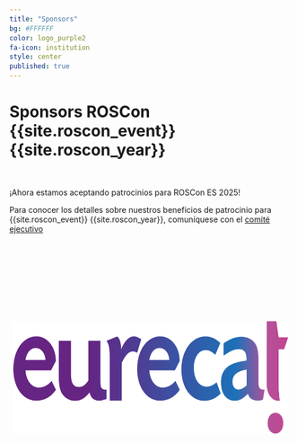 ```yaml
---
title: "Sponsors"
bg: #FFFFFF
color: logo_purple2
fa-icon: institution
style: center 
published: true
---
```



# Sponsors ROSCon {{site.roscon_event}} {{site.roscon_year}}

<br>

¡Ahora estamos aceptando patrocinios para ROSCon ES 2025!

Para conocer los detalles  sobre nuestros beneficios de patrocinio para {{site.roscon_event}} {{site.roscon_year}}, comuníquese con el <a href="mailto:rosconferencespain@gmail.com">comité ejecutivo</a>

<table class="center" style="border-collapse:separate;border-spacing: 0 10em; width:100%">

<tr>
<td colspan="2">
<a href="https://eurecat.org/home/es/"><img src="./img/eurecat.svg" alt="Eurecat" class="center" style="height:200px"/></a>
</td>
</tr>

<!-- <tr>
<td width="50%">
<a href="https://robotnik.eu/es/"><img src="./img/robotnik.svg" alt="Robotnik" class="center" style="height:100px"/></a>
</td>
<td width="50%">
<a href="https://4i.ai/"><img src="./img/4i.svg" alt="4i" class="center" style="height:100px"/></a>
</td>
</tr>

<tr>
<td>
<a href="https://pal-robotics.com/es/"><img src="./img/pal.svg" alt="PAL Robotics" class="center" style="height:100px"/></a>
</td>
<td>
<a href="https://www.upo.es/"><img src="./img/upo-vr-i.svg" alt="Universidad Pablo de Olavide - Vicerrectorado de Investigación" class="center" style="height:150px"/></a>
</td>
</tr>

<tr>
<td>
<a href="https://www.upo.es/escuela-politecnica-superior/es/"><img src="./img/eps.svg" alt="Escuela Politécnica Superior de la Universidad Pablo de Olavide" class="center" style="height:150px"/></a>
</td>
<td>
<a href="https://www.us.es/"><img src="./img/us.svg" alt="Universidad de Sevilla" class="center" style="height:150px"/></a>
</td>
</tr>

<tr>
<td>
<a href="https://www.catec.aero/es"><img src="./img/catec.svg" alt="Centro Avanzado de Tecnologías Aeroespaciales (CATEC)" class="center" style="height:100px"/></a>
</td>
<td>
<a href="https://www.ekumenlabs.com/"><img src="./img/ekumen.svg" alt="Ekumen" class="center" style="height:100px"/></a>
</td>
</tr>

<tr>
<td>
<a href="https://www.aei.gob.es/"><img src="./img/MICIU+AEI.svg" alt="RETMUR" class="center" style="height:100px"/></a><br/>
Red Española de Tecnologías MUlti-Robot: RETMUR<br/>
RED2022-134707-T
</td>
<td>
<a href="https://junosds.com/"><img src="./img/juno.svg" alt="JUNO" class="center" style="height:200px"/></a>
</td>
</tr>

<tr>
<td>
<a href="https://crisalion.com/"><img src="./img/crisalion.svg" alt="CRISALION Mobility" class="center" style="height:200px"/></a>
</td>
<td>
<a href="https://www.aer-automation.com/"><img src="./img/aer.svg" alt="AER Automation" class="center" style="height:150px"/></a>
</td>
</tr>

<tr>
<td>
<a href="https://www.urjc.es/"><img src="./img/urjc.svg" alt="Universidad Rey Juan Carlos" class="center" style="height:150px"/></a>
</td>
<td>
</td>
</tr> -->

</table>
